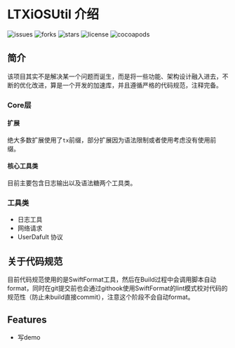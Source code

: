 # LTXiOSUtil 介绍

![issues](https://img.shields.io/github/issues/Coder-Star/LTXiOSUtils)
![forks](https://img.shields.io/github/forks/Coder-Star/LTXiOSUtils)
![stars](https://img.shields.io/github/stars/Coder-Star/LTXiOSUtils)
![license](https://img.shields.io/github/license/Coder-Star/LTXiOSUtils)
![cocoapods](https://img.shields.io/cocoapods/v/LTXiOSUtils)

## 简介

该项目其实不是解决某一个问题而诞生，而是将一些功能、架构设计融入进去，不断的优化改进，算是一个开发的加速库，并且遵循严格的代码规范，注释完备。

### Core层

#### 扩展
绝大多数扩展使用了`tx`前缀，部分扩展因为语法限制或者使用考虑没有使用前缀。
#### 核心工具类
目前主要包含日志输出以及语法糖两个工具类。

### 工具类

- 日志工具
- 网络请求
- UserDafult 协议

## 关于代码规范
目前代码规范使用的是SwiftFormat工具，然后在Build过程中会调用脚本自动format，同时在git提交前也会通过githook使用SwiftFormat的lint模式校对代码的规范性（防止未build直接commit），注意这个阶段不会自动format。

## Features
- 写demo